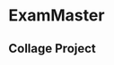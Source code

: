 # ExamMaster
## Collage Project
<img scr="https://github.com/RaveenaDevi/ExamMaster/assets/121245243/b925702a-a27f-4146-b3e2-db867c549537">
